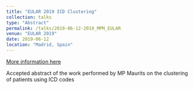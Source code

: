 ```yaml
---
title: "EULAR 2019 ICD Clustering"
collection: talks
type: "Abstract"
permalink: /talks/2019-06-12-2019_MPM_EULAR
venue: "EULAR 2019"
date: 2019-06-12
location: "Madrid, Spain"
---
```


[More information here](https://scientific.sparx-ip.net/archiveeular/?c=a&item=2019AB1282)

Accepted abstract of the work performed by MP Maurits on the clustering of patients using ICD codes
